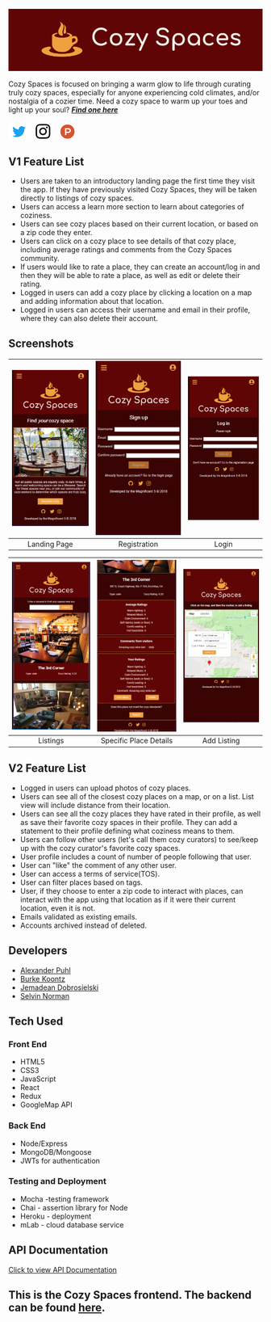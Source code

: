 ![alt text][logo]

[logo]: img/icon-left-logo-cropped-readme.png
[twitter]: img/Twitter_Logo_Blue42pxcropped.png
[instagram]: img/glyph-logo_May201629px.png
[producthunt]: img/product-hunt-logo-orange-28px.png
[1]: https://twitter.com/CozySpacesApp
[2]: https://www.instagram.com/cozyspacesapp/


Cozy Spaces is focused on bringing a warm glow to life through curating truly cozy spaces, especially for anyone experiencing cold climates, and/or nostalgia of a cozier time.  Need a cozy space to warm up your toes and light up your soul?  **_[Find one here](https://cozy-spaces-client.herokuapp.com/ "Cozy Spaces")_**&nbsp;

[![alt text][twitter]][1]&nbsp;&nbsp;
[![alt text][instagram]][2]&nbsp;&nbsp;&nbsp;&nbsp;
[![alt text][producthunt]][1]

## V1 Feature List
  * Users are taken to an introductory landing page the first time they visit the app.  If they have previously visited Cozy Spaces, they will be taken directly to listings of cozy spaces.
  * Users can access a learn more section to learn about categories of coziness.
  * Users can see cozy places based on their current location, or based on a zip code they enter.
  * Users can click on a cozy place to see details of that cozy place, including average ratings and comments from the Cozy Spaces community.
  * If users would like to rate a place, they can create an account/log in and then they will be able to rate a place, as well as edit or delete their rating.
  * Logged in users can add a cozy place by clicking a location on a map and adding information about that location.
  * Logged in users can access their username and email in their profile, where they can also delete their account.

## Screenshots
| <img alt="Landing Page" src="img/LandingPage.PNG" width="350"> | <img alt="Registration" src="img/Registration.PNG" width="350"> | <img alt="Login" src="img/Login.PNG" width="350"> |
|:---:|:---:|:---:|
| Landing Page | Registration | Login |

| <img alt="Listings" src="img/Listings.PNG" width="350"> | <img alt="Specific Place Details2" src="img/Specific_Place_Details.PNG" width="350"> | <img alt="Add Listing" src="img/AddListing.PNG" width="350"> |
|:---:|:---:|:---:|
| Listings | Specific Place Details | Add Listing |

## V2 Feature List
  * Logged in users can upload photos of cozy places.
  * Users can see all of the closest cozy places on a map, or on a list.  List view will include distance from their location.
  * Users can see all the cozy places they have rated in their profile, as well as save their favorite cozy spaces in their profile.  They can add a statement to their profile defining what coziness means to them.
  * Users can follow other users (let's call them cozy curators) to see/keep up with the cozy curator's favorite cozy spaces.
  * User profile includes a count of number of people following that user.
  * User can "like" the comment of any other user.
  * User can access a terms of service(TOS).
  * User can filter places based on tags.
  * User, if they choose to enter a zip code to interact with places, can interact with the app using that location as if it were their current location, even it is not.
  * Emails validated as existing emails.
  * Accounts archived instead of deleted.

## Developers
  * [Alexander Puhl](https://github.com/AlexanderPuhl)
  * [Burke Koontz](https://github.com/burkeKoontz)
  * [Jemadean Dobrosielski](https://github.com/JemDobro)
  * [Selvin Norman](https://github.com/selvinor)

## Tech Used

### Front End

  * HTML5
  * CSS3
  * JavaScript
  * React
  * Redux
  * GoogleMap API

### Back End

  * Node/Express
  * MongoDB/Mongoose
  * JWTs for authentication

### Testing and Deployment  

  * Mocha -testing framework
  * Chai - assertion library for Node
  * Heroku - deployment
  * mLab - cloud database service 

## API Documentation

[Click to view API Documentation](https://documenter.getpostman.com/view/4458639/RzZCEdYf)


## This is the Cozy Spaces frontend.  The backend can be found [here](https://github.com/thinkful-ei23/CozySpacesServer "CozySpacesServer").


